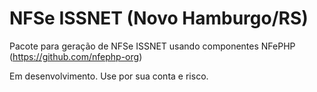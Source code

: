 # NFSe ISSNET (Novo Hamburgo/RS)
Pacote para geração de NFSe ISSNET  usando componentes NFePHP (https://github.com/nfephp-org)

Em desenvolvimento. Use por sua conta e risco.

